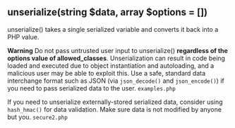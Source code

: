 ## unserialize(string $data, array $options = [])
unserialize() takes a single serialized variable and converts it back into a PHP value.

**Warning**
Do not pass untrusted user input to unserialize() **regardless of the options value of allowed_classes**. 
Unserialization can result in code being loaded and executed due to object instantiation and autoloading, 
and a malicious user may be able to exploit this. Use a safe, standard data interchange format such as JSON 
(via `json_decode()` and `json_encode()`) if you need to pass serialized data to the user.
`examples.php`

If you need to unserialize externally-stored serialized data, consider using `hash_hmac()` for data validation. 
Make sure data is not modified by anyone but you.
`secure2.php`


